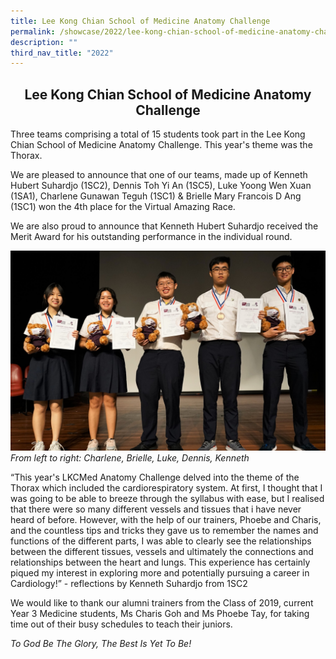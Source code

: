 ```yaml
---
title: Lee Kong Chian School of Medicine Anatomy Challenge
permalink: /showcase/2022/lee-kong-chian-school-of-medicine-anatomy-challenge/
description: ""
third_nav_title: "2022"
---
```

## <center> Lee Kong Chian School of Medicine Anatomy Challenge </center>

Three teams comprising a total of 15 students took part in the Lee Kong Chian School of Medicine Anatomy Challenge. This year's theme was the Thorax.

  

We are pleased to announce that one of our teams, made up of&nbsp;Kenneth Hubert Suhardjo (1SC2),&nbsp;Dennis Toh Yi An (1SC5),&nbsp;Luke Yoong Wen Xuan (1SA1),&nbsp;Charlene Gunawan Teguh (1SC1) &amp;&nbsp;Brielle Mary Francois D Ang (1SC1)&nbsp;won the 4th place for the Virtual Amazing Race.

  

We are also proud to announce that Kenneth Hubert Suhardjo received the Merit Award for his outstanding performance in the individual round.

![](/images/Charlene%20Brielle%20Luke%20Dennis%20Kenneth%203.jpeg)
_From left to right: Charlene, Brielle, Luke, Dennis, Kenneth_

“This year's LKCMed Anatomy Challenge delved into the theme of the Thorax which included the cardiorespiratory system. At first, I thought that I was going to be able to breeze through the syllabus with ease, but I realised that there were so many different vessels and tissues that i have never heard of before. However, with the help of our trainers, Phoebe and Charis, and the countless tips and tricks they gave us to remember the names and functions of the different parts, I was able to clearly see the relationships between the different tissues, vessels and ultimately the connections and relationships between the heart and lungs. This experience has certainly piqued my interest in exploring more and potentially pursuing a career in Cardiology!”
\- reflections by Kenneth Suhardjo from 1SC2

  

We would like to thank our alumni trainers from the Class of 2019, current Year 3 Medicine students, Ms Charis Goh and Ms Phoebe Tay, for taking time out of their busy schedules to teach their juniors.

  

_To God Be The Glory, The Best Is Yet To Be!_